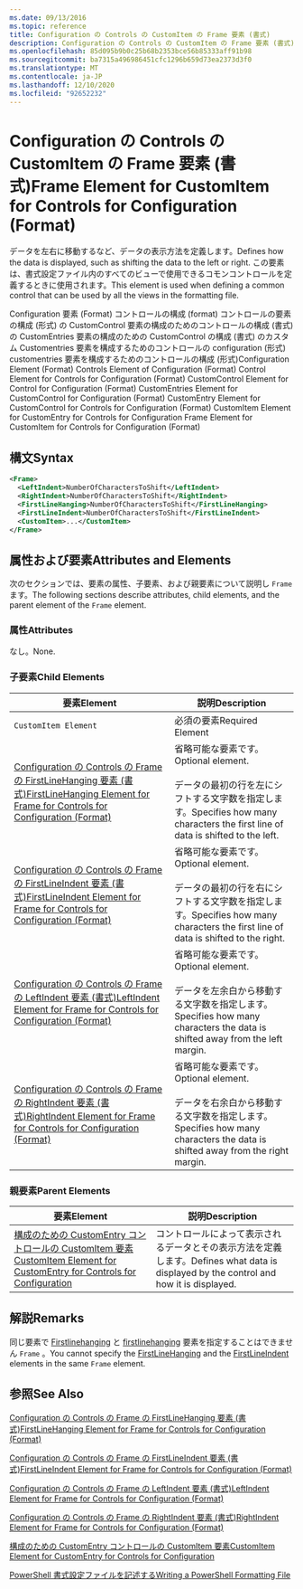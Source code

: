 ```yaml
---
ms.date: 09/13/2016
ms.topic: reference
title: Configuration の Controls の CustomItem の Frame 要素 (書式)
description: Configuration の Controls の CustomItem の Frame 要素 (書式)
ms.openlocfilehash: 85d095b9b0c25b68b2353bce56b85333aff91b98
ms.sourcegitcommit: ba7315a496986451cfc1296b659d73ea2373d3f0
ms.translationtype: MT
ms.contentlocale: ja-JP
ms.lasthandoff: 12/10/2020
ms.locfileid: "92652232"
---
```

# <a name="frame-element-for-customitem-for-controls-for-configuration-format"></a><span data-ttu-id="24a90-103">Configuration の Controls の CustomItem の Frame 要素 (書式)</span><span class="sxs-lookup"><span data-stu-id="24a90-103">Frame Element for CustomItem for Controls for Configuration (Format)</span></span>

<span data-ttu-id="24a90-104">データを左右に移動するなど、データの表示方法を定義します。</span><span class="sxs-lookup"><span data-stu-id="24a90-104">Defines how the data is displayed, such as shifting the data to the left or right.</span></span> <span data-ttu-id="24a90-105">この要素は、書式設定ファイル内のすべてのビューで使用できるコモンコントロールを定義するときに使用されます。</span><span class="sxs-lookup"><span data-stu-id="24a90-105">This element is used when defining a common control that can be used by all the views in the formatting file.</span></span>

<span data-ttu-id="24a90-106">Configuration 要素 (Format) コントロールの構成 (format) コントロールの要素の構成 (形式) の CustomControl 要素の構成のためのコントロールの構成 (書式) の CustomEntries 要素の構成のための CustomControl の構成 (書式) のカスタム Customentries 要素を構成するためのコントロールの configuration (形式) customentries 要素を構成するためのコントロールの構成 (形式)</span><span class="sxs-lookup"><span data-stu-id="24a90-106">Configuration Element (Format) Controls Element of Configuration (Format) Control Element for Controls for Configuration (Format) CustomControl Element for Control for Configuration (Format) CustomEntries Element for CustomControl for Configuration (Format) CustomEntry Element for CustomControl for Controls for Configuration (Format) CustomItem Element for CustomEntry for Controls for Configuration Frame Element for CustomItem for Controls for Configuration (Format)</span></span>

## <a name="syntax"></a><span data-ttu-id="24a90-107">構文</span><span class="sxs-lookup"><span data-stu-id="24a90-107">Syntax</span></span>

```xml
<Frame>
  <LeftIndent>NumberOfCharactersToShift</LeftIndent>
  <RightIndent>NumberOfCharactersToShift</RightIndent>
  <FirstLineHanging>NumberOfCharactersToShift</FirstLineHanging>
  <FirstLineIndent>NumberOfCharactersToShift</FirstLineIndent>
  <CustomItem>...</CustomItem>
</Frame>
```

## <a name="attributes-and-elements"></a><span data-ttu-id="24a90-108">属性および要素</span><span class="sxs-lookup"><span data-stu-id="24a90-108">Attributes and Elements</span></span>

<span data-ttu-id="24a90-109">次のセクションでは、要素の属性、子要素、および親要素について説明し `Frame` ます。</span><span class="sxs-lookup"><span data-stu-id="24a90-109">The following sections describe attributes, child elements, and the parent element of the `Frame` element.</span></span>

### <a name="attributes"></a><span data-ttu-id="24a90-110">属性</span><span class="sxs-lookup"><span data-stu-id="24a90-110">Attributes</span></span>

<span data-ttu-id="24a90-111">なし。</span><span class="sxs-lookup"><span data-stu-id="24a90-111">None.</span></span>

### <a name="child-elements"></a><span data-ttu-id="24a90-112">子要素</span><span class="sxs-lookup"><span data-stu-id="24a90-112">Child Elements</span></span>

|<span data-ttu-id="24a90-113">要素</span><span class="sxs-lookup"><span data-stu-id="24a90-113">Element</span></span>|<span data-ttu-id="24a90-114">説明</span><span class="sxs-lookup"><span data-stu-id="24a90-114">Description</span></span>|
|-------------|-----------------|
|`CustomItem Element`|<span data-ttu-id="24a90-115">必須の要素</span><span class="sxs-lookup"><span data-stu-id="24a90-115">Required Element</span></span>|
|[<span data-ttu-id="24a90-116">Configuration の Controls の Frame の FirstLineHanging 要素 (書式)</span><span class="sxs-lookup"><span data-stu-id="24a90-116">FirstLineHanging Element for Frame for Controls for Configuration (Format)</span></span>](./firstlinehanging-element-for-frame-for-controls-for-configuration-format.md)|<span data-ttu-id="24a90-117">省略可能な要素です。</span><span class="sxs-lookup"><span data-stu-id="24a90-117">Optional element.</span></span><br /><br /> <span data-ttu-id="24a90-118">データの最初の行を左にシフトする文字数を指定します。</span><span class="sxs-lookup"><span data-stu-id="24a90-118">Specifies how many characters the first line of data is shifted to the left.</span></span>|
|[<span data-ttu-id="24a90-119">Configuration の Controls の Frame の FirstLineIndent 要素 (書式)</span><span class="sxs-lookup"><span data-stu-id="24a90-119">FirstLineIndent Element for Frame for Controls for Configuration (Format)</span></span>](./firstlineindent-element-for-frame-for-controls-for-configuration-format.md)|<span data-ttu-id="24a90-120">省略可能な要素です。</span><span class="sxs-lookup"><span data-stu-id="24a90-120">Optional element.</span></span><br /><br /> <span data-ttu-id="24a90-121">データの最初の行を右にシフトする文字数を指定します。</span><span class="sxs-lookup"><span data-stu-id="24a90-121">Specifies how many characters the first line of data is shifted to the right.</span></span>|
|[<span data-ttu-id="24a90-122">Configuration の Controls の Frame の LeftIndent 要素 (書式)</span><span class="sxs-lookup"><span data-stu-id="24a90-122">LeftIndent Element for Frame for Controls for Configuration (Format)</span></span>](./leftindent-element-for-frame-for-controls-for-configuration-format.md)|<span data-ttu-id="24a90-123">省略可能な要素です。</span><span class="sxs-lookup"><span data-stu-id="24a90-123">Optional element.</span></span><br /><br /> <span data-ttu-id="24a90-124">データを左余白から移動する文字数を指定します。</span><span class="sxs-lookup"><span data-stu-id="24a90-124">Specifies how many characters the data is shifted away from the left margin.</span></span>|
|[<span data-ttu-id="24a90-125">Configuration の Controls の Frame の RightIndent 要素 (書式)</span><span class="sxs-lookup"><span data-stu-id="24a90-125">RightIndent Element for Frame for Controls for Configuration (Format)</span></span>](./rightindent-element-for-frame-for-controls-for-configuration-format.md)|<span data-ttu-id="24a90-126">省略可能な要素です。</span><span class="sxs-lookup"><span data-stu-id="24a90-126">Optional element.</span></span><br /><br /> <span data-ttu-id="24a90-127">データを右余白から移動する文字数を指定します。</span><span class="sxs-lookup"><span data-stu-id="24a90-127">Specifies how many characters the data is shifted away from the right margin.</span></span>|

### <a name="parent-elements"></a><span data-ttu-id="24a90-128">親要素</span><span class="sxs-lookup"><span data-stu-id="24a90-128">Parent Elements</span></span>

|<span data-ttu-id="24a90-129">要素</span><span class="sxs-lookup"><span data-stu-id="24a90-129">Element</span></span>|<span data-ttu-id="24a90-130">説明</span><span class="sxs-lookup"><span data-stu-id="24a90-130">Description</span></span>|
|-------------|-----------------|
|[<span data-ttu-id="24a90-131">構成のための CustomEntry コントロールの CustomItem 要素</span><span class="sxs-lookup"><span data-stu-id="24a90-131">CustomItem Element for CustomEntry for Controls for Configuration</span></span>](./customitem-element-for-customentry-for-controls-for-configuration-format.md)|<span data-ttu-id="24a90-132">コントロールによって表示されるデータとその表示方法を定義します。</span><span class="sxs-lookup"><span data-stu-id="24a90-132">Defines what data is displayed by the control and how it is displayed.</span></span>|

## <a name="remarks"></a><span data-ttu-id="24a90-133">解説</span><span class="sxs-lookup"><span data-stu-id="24a90-133">Remarks</span></span>

<span data-ttu-id="24a90-134">同じ要素で [Firstlinehanging](./firstlinehanging-element-for-frame-for-controls-for-configuration-format.md) と [firstlinehanging](./firstlineindent-element-for-frame-for-controls-for-configuration-format.md) 要素を指定することはできません `Frame` 。</span><span class="sxs-lookup"><span data-stu-id="24a90-134">You cannot specify the [FirstLineHanging](./firstlinehanging-element-for-frame-for-controls-for-configuration-format.md) and the [FirstLineIndent](./firstlineindent-element-for-frame-for-controls-for-configuration-format.md) elements in the same `Frame` element.</span></span>

## <a name="see-also"></a><span data-ttu-id="24a90-135">参照</span><span class="sxs-lookup"><span data-stu-id="24a90-135">See Also</span></span>

[<span data-ttu-id="24a90-136">Configuration の Controls の Frame の FirstLineHanging 要素 (書式)</span><span class="sxs-lookup"><span data-stu-id="24a90-136">FirstLineHanging Element for Frame for Controls for Configuration (Format)</span></span>](./firstlinehanging-element-for-frame-for-controls-for-configuration-format.md)

[<span data-ttu-id="24a90-137">Configuration の Controls の Frame の FirstLineIndent 要素 (書式)</span><span class="sxs-lookup"><span data-stu-id="24a90-137">FirstLineIndent Element for Frame for Controls for Configuration (Format)</span></span>](./firstlineindent-element-for-frame-for-controls-for-configuration-format.md)

[<span data-ttu-id="24a90-138">Configuration の Controls の Frame の LeftIndent 要素 (書式)</span><span class="sxs-lookup"><span data-stu-id="24a90-138">LeftIndent Element for Frame for Controls for Configuration (Format)</span></span>](./leftindent-element-for-frame-for-controls-for-configuration-format.md)

[<span data-ttu-id="24a90-139">Configuration の Controls の Frame の RightIndent 要素 (書式)</span><span class="sxs-lookup"><span data-stu-id="24a90-139">RightIndent Element for Frame for Controls for Configuration (Format)</span></span>](./rightindent-element-for-frame-for-controls-for-configuration-format.md)

[<span data-ttu-id="24a90-140">構成のための CustomEntry コントロールの CustomItem 要素</span><span class="sxs-lookup"><span data-stu-id="24a90-140">CustomItem Element for CustomEntry for Controls for Configuration</span></span>](./customitem-element-for-customentry-for-controls-for-configuration-format.md)

[<span data-ttu-id="24a90-141">PowerShell 書式設定ファイルを記述する</span><span class="sxs-lookup"><span data-stu-id="24a90-141">Writing a PowerShell Formatting File</span></span>](./writing-a-powershell-formatting-file.md)
